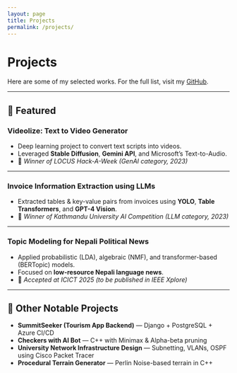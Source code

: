 ```yaml
---
layout: page
title: Projects
permalink: /projects/
---
```


# Projects

Here are some of my selected works. For the full list, visit my [GitHub](https://github.com/avisekksarma).

---

## 🌟 Featured

### Videolize: Text to Video Generator
- Deep learning project to convert text scripts into videos.  
- Leveraged **Stable Diffusion**, **Gemini API**, and Microsoft’s Text-to-Audio.  
- 🥇 *Winner of LOCUS Hack-A-Week (GenAI category, 2023)*

---

### Invoice Information Extraction using LLMs
- Extracted tables & key-value pairs from invoices using **YOLO**, **Table Transformers**, and **GPT-4 Vision**.  
- 🥇 *Winner of Kathmandu University AI Competition (LLM category, 2023)*

---

### Topic Modeling for Nepali Political News
- Applied probabilistic (LDA), algebraic (NMF), and transformer-based (BERTopic) models.  
- Focused on **low-resource Nepali language news**.  
- 📄 *Accepted at ICICT 2025 (to be published in IEEE Xplore)*

---

## 🔧 Other Notable Projects

- **SummitSeeker (Tourism App Backend)** — Django + PostgreSQL + Azure CI/CD  
- **Checkers with AI Bot** — C++ with Minimax & Alpha-beta pruning  
- **University Network Infrastructure Design** — Subnetting, VLANs, OSPF using Cisco Packet Tracer  
- **Procedural Terrain Generator** — Perlin Noise-based terrain in C++
